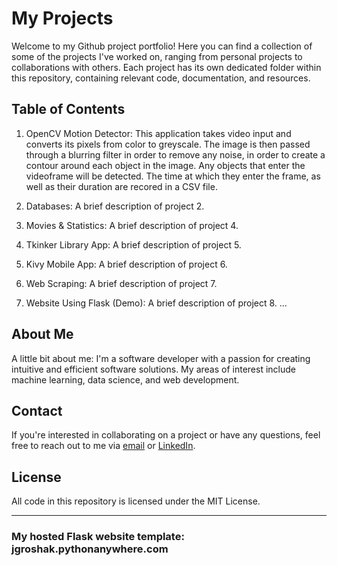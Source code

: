 # My Projects
Welcome to my Github project portfolio! Here you can find a collection of some of the projects I've worked on, ranging from personal projects to collaborations with others. Each project has its own dedicated folder within this repository, containing relevant code, documentation, and resources.

## Table of Contents
1. OpenCV Motion Detector: This application takes video input and converts its pixels from color to greyscale. The image is then passed through a blurring filter in order to remove any noise, in order to create a contour around each object in the image. Any objects that enter the videoframe will be detected. The time at which they enter the frame, as well as their duration are recored in a CSV file.

2. Databases: A brief description of project 2.
3. Movies & Statistics: A brief description of project 4.
4. Tkinker Library App: A brief description of project 5.
5. Kivy Mobile App: A brief description of project 6.
6. Web Scraping: A brief description of project 7.
7. Website Using Flask (Demo): A brief description of project 8.
...
## About Me
A little bit about me: I'm a software developer with a passion for creating intuitive and efficient software solutions. My areas of interest include machine learning, data science, and web development.

## Contact
If you're interested in collaborating on a project or have any questions, feel free to reach out to me via [email](**joshgroshak@gmail.com**) or [LinkedIn](https://www.linkedin.com/in/josh-groshak-ba786713a/).

## License
All code in this repository is licensed under the MIT License.

---------------------------------------------------------------------
### My hosted Flask website template: jgroshak.pythonanywhere.com


